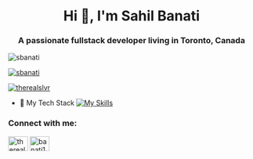 
<h1 align="center">Hi 👋, I'm Sahil Banati</h1>
<h3 align="center">A passionate fullstack developer living in Toronto, Canada</h3>

<p align="left"> <img src="https://komarev.com/ghpvc/?username=sbanati&label=Profile%20views&color=0e75b6&style=flat" alt="sbanati" /> </p>

<p align="left"> <a href="https://github.com/ryo-ma/github-profile-trophy"><img src="https://github-profile-trophy.vercel.app/?username=sbanati" alt="sbanati" /></a> </p>

<p align="left"> <a href="https://twitter.com/therealslvr" target="blank"><img src="https://img.shields.io/twitter/follow/therealslvr?logo=twitter&style=for-the-badge" alt="therealslvr" /></a> </p>

- 🌱 My Tech Stack  [![My Skills](https://skillicons.dev/icons?i=html,css,js,mongodb,mysql,nodejs,react,tailwind,bootstrap,git)](https://skillicons.dev)

<h3 align="left">Connect with me:</h3>
<p align="left">
<a href="https://twitter.com/therealslvr" target="blank"><img align="center" src="https://raw.githubusercontent.com/rahuldkjain/github-profile-readme-generator/master/src/images/icons/Social/twitter.svg" alt="therealslvr" height="30" width="40" /></a>
<a href="https://instagram.com/banati100k" target="blank"><img align="center" src="https://raw.githubusercontent.com/rahuldkjain/github-profile-readme-generator/master/src/images/icons/Social/instagram.svg" alt="banati100k" height="30" width="40" /></a>
</p>


